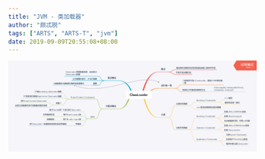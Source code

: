 ```yaml
---
title: "JVM - 类加载器"
author: "颇忒脱"
tags: ["ARTS", "ARTS-T", "jvm"]
date: 2019-09-09T20:55:08+08:00
---
```


<!--more-->

<img src="class-loading-classloader.png" style="zoom:50%" />